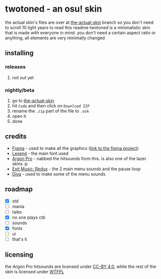# twotoned - an osu! skin

the actual skin's files are over at [the-actual-skin](https://github.com/danatationn/twotoned/tree/the-actual-skin) branch so you don't need to scroll 10 light years to read this readme
twotoned is a minimalistic skin that is made with everyone in mind. you don't need a certain aspect ratio or anything, all elements are very minimally changed

## installing
### releases
1. not out yet

### nightly/beta
1. go to [the-actual-skin](https://github.com/danatationn/twotoned/tree/the-actual-skin)
2. hit `Code` and then click on `Download ZIP`
3. rename the `.zip` part of the file to `.osk`
4. open it
5. done

## credits
* [Figma](https://www.figma.com/) - used to make all the graphics ([link to the figma project](https://www.figma.com/design/1zG392vYEOZUBXJ2TOsZbr/skins?node-id=521-254&t=FJRnFLu6FgFWL1PU-1))
* [Lexend](https://fonts.google.com/specimen/Lexend) - the main font used
* [Argon Pro](https://github.com/ppy/osu-resources/tree/master/osu.Game.Resources/Samples/Gameplay/ArgonPro) - nabbed the hitsounds from this. is also one of the lazer skins :p
* [Exit Music: Redux](https://www.reddit.com/r/DDLCMods/comments/t49e4e/exit_music_redux_11_release/) - the 2 main menu sounds and the pause loop
* [Diva](https://u-he.com/products/diva/) - used to make some of the menu sounds

## roadmap
- [x] std
- [ ] mania
- [ ] taiko
- [x] no one plays ctb
- [ ] sounds
- [x] fonts
- [ ] ui
- [ ] that's it

## licensing
the Argon Pro hitsounds are licensed under [CC-BY 4.0](https://github.com/danatationn/quixotic2/blob/main/LICENSE.CC-BY-4.0), while the rest of the skin is licensed under [WTFPL](https://github.com/danatationn/quixotic2/blob/main/LICENSE.WTFPL)
